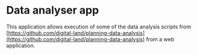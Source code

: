 # Data analyser app

This application allows execution of some of the data analysis scripts from [https://github.com/digital-land/planning-data-analysis](https://github.com/digital-land/planning-data-analysis) from a web application.

